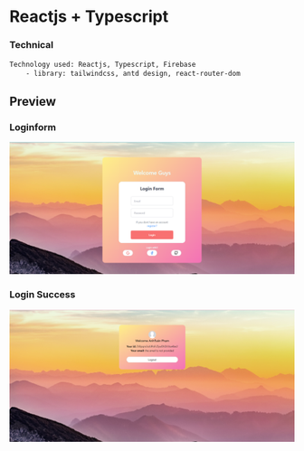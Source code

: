# Reactjs + Typescript

### Technical
```
Technology used: Reactjs, Typescript, Firebase
    - library: tailwindcss, antd design, react-router-dom

```
## Preview

### Loginform
<img src="./public/preview/login-form.png"/>

### Login Success
<img src="./public/preview/login-success.png"/>


